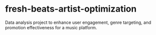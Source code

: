 # fresh-beats-artist-optimization
Data analysis project to enhance user engagement, genre targeting, and promotion effectiveness for a music platform.
